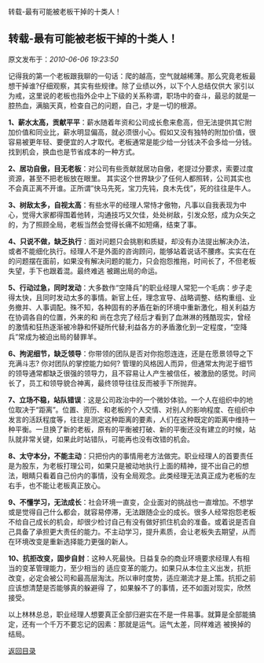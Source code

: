 转载-最有可能被老板干掉的十类人！
## 转载-最有可能被老板干掉的十类人！

 原文发布于：*2010-06-06 19:23:50*

记得我的第一个老板跟我聊的一句话：爬的越高，空气就越稀薄。那么究竟老板最想干掉谁?仔细观察，其实有些规律。除了业绩以外，以下个人总结仅供大 
家引以为戒，这里说的老板也指外企中上下级的关系称谓，职场中的奋斗，最忌的就是一腔热血，满脑天真，检查自己的问题，自己，才是一切的根源。

**1、薪水太高，贡献平平**：薪水随着年资和公司成长愈来愈高，但无法提供其它附加价值和同业比，薪水明显偏高，就必须很小心。假如又没有独特的附加价值，很容易被更年轻、要便宜的人才取代。老板通常是能少给一分钱决不会多给一分钱。找到机会，换血也是节省成本的一种方式。

**2、居功自傲，目无老板**：对公司有些贡献就居功自傲，老提过分要求，索要过度资源，甚至不把老板放在眼里。
其实这个世界缺少了任何人都照转，公司其实也不会真正离不开谁。正所谓”快马先死，宝刀先钝，良木先伐”，死的往往是牛人。

**3、树敌太多，自视太高**：有些水平的经理人常恃才傲物，凡事以自我表现为中心，觉得大家都得围着他转，沟通技巧又欠佳，处处树敌，引发众怒，成为众矢之的，为了照顾全局，老板当然会觉得长痛不如短痛，结束了事。

**4、只说不做，缺乏执行**：面对问题只会挑剔和质疑，却没有办法提出解决办法，或者不能细化执行。经理人不是外面的咨询顾问，能够站着说话不腰疼。实实在在的问题摆在面前，如果没有解决问题的能力，只会抱怨推拖，时间长了，不但老板失望，手下也跟着混。最终难逃
被踢出局的命运。

**5、行动过急，同时发动**：大多数作“空降兵”的职业经理人常犯一个毛病：步子走得太快，且同时发动太多的事情。新官上任，理念宣导、战略调整、结构重组、业务撤并、人事调配。殊不知，各种固有的矛盾在新的环境中重新激化，相关利益方在协调各自的位置，外来的和
尚在念完了经后才看到了血淋淋的残酷现实，曾经的激情和狂热逐渐被冷静和怀疑所代替;利益各方的矛盾激化到一定程度，“空降兵”常成为被迫出局的替罪羊。

**6、拘泥细节，缺乏领导**：你带领的团队是否对你抱怨连连，还是在愿景领导之下充满斗志?
你对团队的掌控能力如何?
管理的风格因人而异，但通常太拘泥于细节的领导通常都缺乏很强的领导力，且不容易让人产生被信任，被激励的感觉。时间长了，员工和领导貌合神离，最终领导往往反而被手下所抛弃。

**7、立场不稳，站队错误**：这是公司政治中的一个微妙体验。一个人在组织中的地位取决于“距离”。位置、资历、和老板的个人交情、对别人的影响程度、在组织中发言的活跃程度等，往往是测定这种距离的要素，人们在这种既定的距离中维持一种平衡。一旦换了新的老板，原有的平衡被打破、新的平衡还没有建立的时候，站队就非常关键，如果此时站错队，可能再也没有改错的机会。

**8、太守本分，不能主动**：只把份内的事情用老方法做完。职业经理人的首要责任是为股东，为老板打理公司，如果只是被动地执行上面的精神，提不出自己的想法，眼睛只看着自己份内的事情，没有全局观念。此类经理无法真正成为老板的左右手，也不能让老板真正放心。

**9、不懂学习，无法成长**：社会环境一直变，企业面对的挑战也一直增加。不想学或是觉得自己什么都会，就容易停滞，无法跟随企业的成长。很多人经常抱怨老板不给自己成长的机会，却很少检讨自己有没有做好抓住机会的准备。或着说是否自己具备了承担更大责任的能力。不主动学习，提升素质，会让老板失去期望，从而在环境改变是重新选择能力更强的新人。

**10、抗拒改变，固步自封**：这种人死最快。日益复杂的商业环境要求经理人有相当的变革管理能力，至少相当的
适应变革的能力。如果只从本位主义出发，抗拒改变，必定会被公司和最高层淘汰。所以审时度势，适应潮流才是上策。抗拒之前应该想清楚是否能够真的躲避得
了，如果躲不了的事情，还不如面对现实，欣然接受。

以上林林总总，职业经理人想要真正全部归避实在不是一件易事。就算是全部能搞定，还有一个千万不要忘记的因素：那就是运气。运气太差，同样难逃
被换掉的结局。

[返回目录](index.html)
